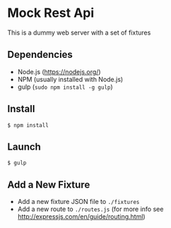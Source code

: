 # Mock Rest Api #

This is a dummy web server with a set of fixtures

## Dependencies
* Node.js (https://nodejs.org/)
* NPM (usually installed with Node.js)
* gulp (`sudo npm install -g gulp`)

## Install
`$ npm install`

## Launch
`$ gulp`

## Add a New Fixture
* Add a new fixture JSON file to `./fixtures`
* Add a new route to `./routes.js` (for more info see http://expressjs.com/en/guide/routing.html)
